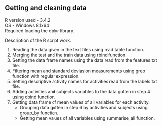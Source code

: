 ## Getting and cleaning data

R version used - 3.4.2<br/>
OS - Windows 8.1x64<br/>
Required loading the dplyr library.

Description of the R script work.
1. Reading the data given in the text files using read.table function.
2. Merging the test and the train data using rbind function.
3. Setting the data frame names using the data read from the features.txt file.
4. Filtering mean and standard deviasion measurements using grep function with regular expression.
5. Setting descriptive activity names for activities read from the labels.txt file.
6. Adding activities and subjects variables to the data gotten in step 4 using cbind function.
7. Getting data frame of mean values of all variables for each activity.
	* Grouping data gotten in step 6 by activities and subjects using group_by function.
	* Getting mean values of all variables using summarise_all function.